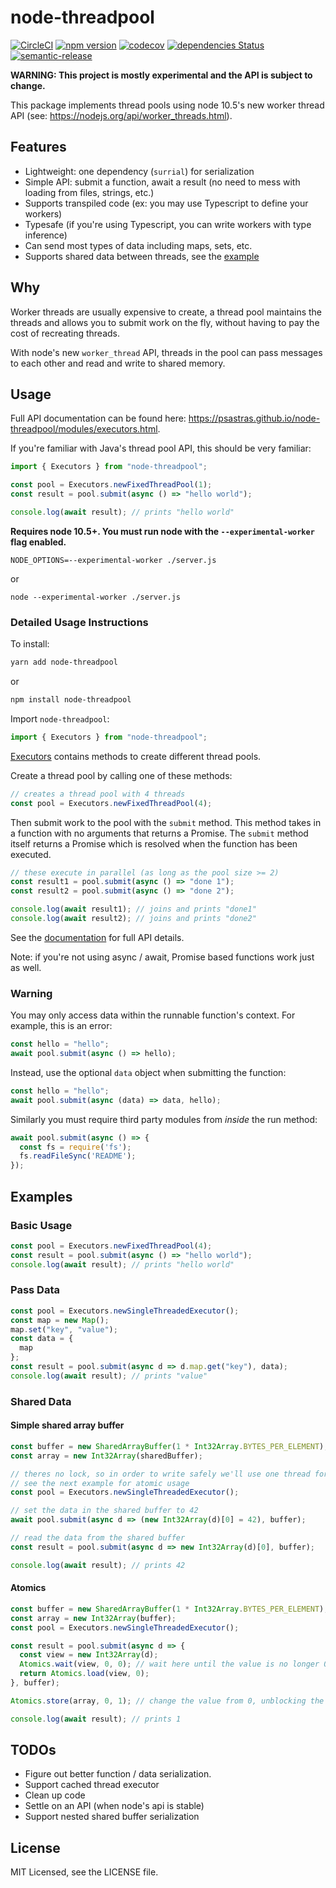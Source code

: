 # node-threadpool

[![CircleCI](https://circleci.com/gh/psastras/node-threadpool.svg?style=svg)](https://circleci.com/gh/psastras/node-threadpool)
[![npm version](https://badge.fury.io/js/node-threadpool.svg)](https://badge.fury.io/js/node-threadpool)
[![codecov](https://codecov.io/gh/psastras/node-threadpool/branch/master/graph/badge.svg)](https://codecov.io/gh/psastras/node-threadpool)
[![dependencies Status](https://david-dm.org/psastras/node-threadpool/status.svg)](https://david-dm.org/psastras/node-threadpool)
[![semantic-release](https://img.shields.io/badge/%20%20%F0%9F%93%A6%F0%9F%9A%80-semantic--release-e10079.svg)](https://github.com/semantic-release/semantic-release)

**WARNING: This project is mostly experimental and the API is subject to change.**

This package implements thread pools using node 10.5's new worker thread API (see: https://nodejs.org/api/worker_threads.html).

## Features

- Lightweight: one dependency (`surrial`) for serialization
- Simple API: submit a function, await a result (no need to mess with loading from files, strings, etc.)
- Supports transpiled code (ex: you may use Typescript to define your workers)
- Typesafe (if you're using Typescript, you can write workers with type inference)
- Can send most types of data including maps, sets, etc.
- Supports shared data between threads, see the [example](#Shared-Data)

## Why

Worker threads are usually expensive to create, a thread pool maintains the threads and allows you to submit work on the fly, without having to pay the cost of recreating threads.

With node's new `worker_thread` API, threads in the pool can pass messages to each other and read and write to shared memory.

## Usage

Full API documentation can be found here: https://psastras.github.io/node-threadpool/modules/executors.html.

If you're familiar with Java's thread pool API, this should be very familiar:

```javascript
import { Executors } from "node-threadpool";

const pool = Executors.newFixedThreadPool(1);
const result = pool.submit(async () => "hello world");

console.log(await result); // prints "hello world"
```

**Requires node 10.5+. You must run node with the `--experimental-worker` flag enabled.**

```
NODE_OPTIONS=--experimental-worker ./server.js
```

or

```
node --experimental-worker ./server.js
```

### Detailed Usage Instructions

To install:

```sh
yarn add node-threadpool
```

or

```sh
npm install node-threadpool
```

Import `node-threadpool`:

```javascript
import { Executors } from "node-threadpool";
```

[Executors](https://psastras.github.io/node-threadpool/modules/executors.html) contains methods to create different thread pools.

Create a thread pool by calling one of these methods:

```javascript
// creates a thread pool with 4 threads
const pool = Executors.newFixedThreadPool(4);
```

Then submit work to the pool with the `submit` method. This method takes in a function with no arguments that returns a Promise. The `submit` method itself returns a Promise which is resolved when the function has been executed.

```javascript
// these execute in parallel (as long as the pool size >= 2)
const result1 = pool.submit(async () => "done 1");
const result2 = pool.submit(async () => "done 2");

console.log(await result1); // joins and prints "done1"
console.log(await result2); // joins and prints "done2"
```

See the [documentation](https://psastras.github.io/node-threadpool/) for full API details.

Note: if you're not using async / await, Promise based functions work just as well.

### Warning

You may only access data within the runnable function's context. For example, this is an error:

```javascript
const hello = "hello";
await pool.submit(async () => hello);
```

Instead, use the optional `data` object when submitting the function:

```javascript
const hello = "hello";
await pool.submit(async (data) => data, hello);
```

Similarly you must require third party modules from _inside_ the run method:

```javascript
await pool.submit(async () => {
  const fs = require('fs');
  fs.readFileSync('README');
});
```

## Examples

### Basic Usage

```typescript
const pool = Executors.newFixedThreadPool(4);
const result = pool.submit(async () => "hello world");
console.log(await result); // prints "hello world"
```

### Pass Data

```typescript
const pool = Executors.newSingleThreadedExecutor();
const map = new Map();
map.set("key", "value");
const data = {
  map
};
const result = pool.submit(async d => d.map.get("key"), data);
console.log(await result); // prints "value"
```

### Shared Data

#### Simple shared array buffer

```typescript
const buffer = new SharedArrayBuffer(1 * Int32Array.BYTES_PER_ELEMENT);
const array = new Int32Array(sharedBuffer);

// theres no lock, so in order to write safely we'll use one thread for this toy example
// see the next example for atomic usage
const pool = Executors.newSingleThreadedExecutor();

// set the data in the shared buffer to 42
await pool.submit(async d => (new Int32Array(d)[0] = 42), buffer);

// read the data from the shared buffer
const result = pool.submit(async d => new Int32Array(d)[0], buffer);

console.log(await result); // prints 42
```

#### Atomics

```javascript
const buffer = new SharedArrayBuffer(1 * Int32Array.BYTES_PER_ELEMENT);
const array = new Int32Array(buffer);
const pool = Executors.newSingleThreadedExecutor();

const result = pool.submit(async d => {
  const view = new Int32Array(d);
  Atomics.wait(view, 0, 0); // wait here until the value is no longer 0
  return Atomics.load(view, 0);
}, buffer);

Atomics.store(array, 0, 1); // change the value from 0, unblocking the worker thread

console.log(await result); // prints 1
```

## TODOs

- Figure out better function / data serialization.
- Support cached thread executor
- Clean up code
- Settle on an API (when node's api is stable)
- Support nested shared buffer serialization

## License

MIT Licensed, see the LICENSE file.

